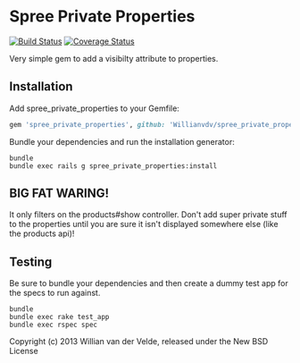 Spree Private Properties
===

[![Build Status](https://travis-ci.org/Willianvdv/spree_private_properties.png?branch=master)](https://travis-ci.org/Willianvdv/spree_private_properties.png) [![Coverage Status](https://coveralls.io/repos/Willianvdv/spree_private_properties/badge.png)](https://coveralls.io/r/Willianvdv/spree_private_properties)

Very simple gem to add a visibilty attribute to properties.

Installation
---

Add spree_private_properties to your Gemfile:

```ruby
gem 'spree_private_properties', github: 'Willianvdv/spree_private_properties'
```

Bundle your dependencies and run the installation generator:

```shell
bundle
bundle exec rails g spree_private_properties:install
```

BIG FAT WARING!
---

It only filters on the products#show controller. Don't add super private stuff to the properties until you are sure it isn't displayed somewhere else (like the products api)!

Testing
---

Be sure to bundle your dependencies and then create a dummy test app for the specs to run against.

```shell
bundle
bundle exec rake test_app
bundle exec rspec spec
```


Copyright (c) 2013 Willian van der Velde, released under the New BSD License
